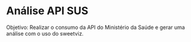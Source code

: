 # Análise API SUS

Objetivo: Realizar o consumo da API do Ministério da Saúde e gerar uma análise com o uso do sweetviz.
